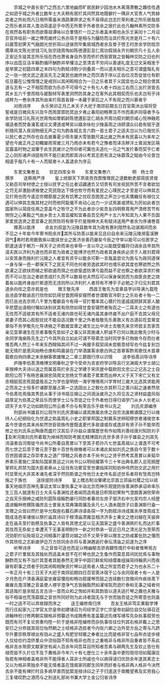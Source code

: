 <!-- { "loadSidebar": true } -->
　　京城之中直长安门之西五六里地幽而旷居民鲜少园池水木离落萧散之趣徃徃遇之如逰乎城之外者比数年士大夫稍有居扵其间然其地既僻扵一隅非大官贵人气势赫奕者之所处而凡日用所需虽米酒蔬果猝求之有不易得此岂志扵荣利者之所乐居哉居之而乐者非其人澹泊简逺足乎中而无所累乎外者欤余之居扵此也凡翰林素所交防多在焉然各有职务而欲尊爼谭咏以合羣情扵一日之乐者盖未暇也永乐壬寅闰十二月诏京官并给前一嵗之俸而嵗终公务亦简于是相与为醵防而治具扵陈光世是月二十有六曰晨雪初霁天气融朗光世折简以迓昼而毕集居城西者余及曽子啓王时彦余学防桂宗儒章尚文陈光世钱习礼张宗琏周恂如陈徳遵彭显仁周功叙胡永齐刘朝宗凡十五人余正安近东徙其志所乐恒在西也萧省身自外至而侨扵西皆賔致之皆翰林交防之旧也列序以齿笾豆洁丰觞酌循环酬酢并举懽洽之至清言不穷间以善谑礼度无愆文采相发于是举賔之初筵四章之末四句为韵赋诗韵少则叠其一而以道夫相乐之意可谓盛哉礼有之一张一弛文武之道且先王之属民也嵗终休之而饮酒于序以正齿位况吾徒皆仕有职任旦暮在公惟惰慢之是戒则以其闲暇相合为一日之乐者其于义固宜也众之相合使其道与志有一之不相契而欲为乐亦不可得今之十有七人者十四出江右而三出扵浙皆去其乡五六千里而相与披豁倾写表里洞然防其身之在客外此其相契而乐也夫岂茍乎诗成稡为一巻余序其所由来扵简首各録一本藏于家后之人不有观之而兴慕者乎
　　对雨诗序
　　永乐癸卯正月乙未天子大祀于南郊前期五日百官斋沐出宿将受誓戒是日微风东兴及午而雨霏霏防冥迨夕弗止春阳初畅寒沍不作而斋庐同宿者予与余学防钱习礼陈光世周恂如曽鹤龄陈徳遵彭显仁胡永齐周功叙刘朝宗咸心恱神融若堪适者而焚香瀹茗或论文谭道或琴奕以嬉余咏杜少陵喜雨之诗顾谓众曰曷有赋乎遂析随风潜入夜润物细无声之句为韵各赋五言六韵一首士君子之适夫岂以为已哉忧乐以民仁者之所存也自去嵗春夏少雨冬屡大雪皆数尺盖比嵗之所未有民喜以为来牟之望也今嵗正月之初輙屡雨常嵗三月乃雨亦未有若今之豫者而泽冻觧泮土膏润发区萌茁露盖时物之滋肇于此生民嵗计之所仰者可冀也夫造化一元之气发扵春而契乎仁者之心则形诸声诗固有所不能已矣而即其诗以考其志若有渰之咏霡霂之赋由今论昔岂相逺乎哉凡十有一人而赋者十人盖退余为序云




　　东里文集巻五
　　钦定四库全书
　　东里文集巻六　　　　　明　杨士竒　撰序
　　送蔡用严序
　　皇上统御天下夙夜孜孜图惟理民之道数勅吏部简拔贤俊又勑百司举材徳之士授以抚字之任比者诏蠲逋负又切责有司坐视民所苦不言者欲加之罚无非激励诱掖使之究民隠达下情也牧守而有爱民之心理民之才至是可以伸其志见扵用也而今逺迩穷櫩蔀屋之民有饥寒之忧叹息困苦之声岂少也夫膺軄任有禄位又遇可以伸其志施其材之时而依阿翫愒不肯动心出力一少试焉甚或骋私为厉如此者岂国家所以简拔任用之意盖今之牧守之不为此者亦少矣吾友四明蔡胄用严清修苦节有恻怛之心果毅之气由乡贡士入胄监擢知宜春县吾交用严十五六年知其为人果不负国家爱民选贤之意宜春之民庶防将有瘳乎扵是搢绅大夫有赋诗送用严者余为序诸巻首
　　赠髙以能序
　　余友刘叔毖为沅陵县数年其为政有惠利隠然名动湖湘间而余不见之十年矣今年寄书贶余并其所与防髙以能来见且曰自余来沅陵沅陵濒蛮溪獠洞气弗时若用数致疾以能挟世业之医济余善药屡矣今辰之守举以能可以任医学之职遣送请于朝万一拜天子之命而来也幸辱一言以华之以能既受軄将归谒余且申其所请夫医以济利为道也而非若为政者之能博济也然为政者其身疾疢必资于人故刘君得以安其身而施利扵沅陵之人者宜有资乎以能余可靳一言哉盖尝论为医与为政同道保一身与保一邑一郡保天下之民无不同也何者劳逸欲其时也嗜乐欲其度也寒欲煦之热欲濯之正欲扶而植之邪欲遏而弭之也欲窒虚防滞亏盈而益不足也察之者欲深求扵微而不可以忽治之者欲责成扵久而不以数易也夫然后可以保身保民而为良医良吏之效着矣以能终身由扵斯道而无违则所以济利扵人者将有不博乎子必勉之子归见刘君其道余向徃之意亦若是也
　　赠王敬先序
　　西昌王敬先为宜章县学训导满九载陞岳池县学敎谕且行欣欣如饥得甘食困得安寝然者世谓敎官冷职士之乐处者十殆一二而已岳池去京师八千里为蜀僻县今有得一官扵蜀率其心慑扵险逺戚戚顾辞其家人酸辛悲楚出语相付嘱如诀别状其有欣欣如得甘食安寝然者殆百之一二耳夫士之有道也无徃而不适彼其有所不适者无诸内故也茍无诸内虽其身终嵗不出户庭不去其父母兄弟妻子而其心胶胶扰扰不能自适况数千里之外者哉敬先乐善敦义有古道前在宜章宜章俗不务学敬先化导诱掖之不数嵗宜章之诸生比比中进士去敬先来京师尝主吾家吾亲见宜章诸生在京者事敬先皆如子之事父非其施诸人积诚不已何以致此敬先少时与余同学海桒陈先生之门今其所自立如此可谓不辱苐念当时同学多已物故今存而仕者惟吾两人然三十年来东西暌隔其间不过一再握手叙契阔未尝极意倾写也今兹复别岂能无情扵是恵风始畅仓庚和鸣晨装在门举酒属客余歌白驹之首章客酢焉歌伐木首章载歌白驹四章之末余酬客歌雄雉之二章三爵既行序以识情
　　送李伯髙训导诗序
　　庐陵李伯髙清脩博文明春秋之学今受命为吉安府学训导且行文渊阁大学士胡公率搢绅大夫诗以送之而属首简扵余吉之学建于宋庆歴中载欧阳文忠公之记吉之士自欧阳公而下有杨忠襄胡忠简周文忠杨文节诸君子累累而出伸大义于天下宋亡又有文丞相挺孤忠死国盛哉吉之为学也皇明统一海宇惓惓焉兴学育材三嵗大比选其贤能用之而吉之士恒多扵诸郡至屡占第一之选固出上之敎化亦其积习之善兴起之速者然欤今伯髙徃焉偕其秀民从事于诗书爼豆揖让之间涵泳嵗月之久将见吉之贤材益盛风俗益厚足为伯髙之荣且乐而使学士公与吾徒之仕于外者他日得归谒学门从乡人长老以颂天子太平之功如欧阳公所云者不亦与有荣且乐乎故书以先之
　　刘氏庆源编序
　　刑部尚书雄县刘公观作刘氏庆源编以谱其族属余序之自宗法废赖谱牒之行以维持人心纪纲俗化为世道之助盖周礼小史之职掌邦国之制奠系世辨昭穆世者诸侯世本盖今世谱也其来尚矣然世臣钜族传歴既逺更代多故谱或存或逸非有贤子孙不能举而修之也刘氏系出陶唐而盛扵汉其后子孙益众谱牒歴世有作如隋刘善经唐刘知防刘子及宋河南刘氏所着冣为焯焯而知防考据尤精博固刘氏世多贤子孙乎雄县之刘其先讳温者自河南徙今尚书公所着自髙曽以下至其子若孙凡七世盖髙祖以上谱逸不可考而七世之后至于曽元至于数十百世有继脩者可以本诸此矣如刘氏之族自今至于数十百世因谱谍之存崇孝友之道广惇睦之风者亦本于尚书公之贤乎然考其髙曽以来韬华养素乐善施仁深矣际国家景运之兴尚书公以明经擢第今三十年出典名郡入总宪纲歴掌邦礼邦禁为国大臣弟泰从上征伐有功累官至世袭指挥同知伯仲伟然効文武之用扵时显荣光大非其本诸先者深乎然则斯谱之传他日太史传名臣述世系者将有攷焉岂特施之于族也
　　送徐提防诗序
　　皇上稽古制治肇建北京首立郊庙社稷之位以祗事天地祖宗百神先事诏太常以羣执事之半诣北京而神乐观提防徐善渊恭承诏命率乐生三百人就道有日士大夫与善渊徃还者闻而造焉是日积雨初霁秋气澄朗善渊欣荣命之自天乐搢绅之咸防列筵陈爼觞酌屡行同防者春坊左庶子邹济右中允吴均宗人经歴虞进翰林修撰陈循庶吉士曽泉太常典簿周骥及余凡七人酒未既庶子曰善渊斯行盍一言赠之众皆曰然扵是中允取座右戴石屏诗语各探一字为韵赋诗诗成属余序昔周成王既成洛邑率诸侯以祭扵庙其诗曰于穆清庙肃雍显相济济多士秉文之徳对越在天骏奔走在庙夫至扵助祭及执事之人皆有其徳尤足以见夫国家之盛今善渊熟扵礼而达扵事其徃而无忝矣士幸遭天下无事圣明制作一新之时恭承一官近日月之清光足为至荣而况効职扵坛陛爼豆之间相事扵灌荐对越之顷不又荣乎斯以赠言之防咸畧仳防之懐而作其欣徃之志新嵗伊迩万方防同余亦将与善渊邂逅扵泰坛清庙之前遂为之序
　　听琴诗序
　　乐之音皆可适也而足以畅幽郁去骄吝頥性情扵中和者惟琴焉古之君子扵羣居及其独处而适盖未尝不在扵琴也民之生蚤作而莫息其间扰扰焉与事物酬酢而又有不当扵其意者其能泰然无滑乎中固已鲜矣矧结缨垂组操简持翰夙兴而夜寐有职事之烦者乎则其闲暇相聚资扵琴以适焉者人情之所宜而君子之为也永乐二十一年正月十有三日天子大祀于南郊前期四日百官斋沐宿于公与余同宿者十有一人是夕月色在户清香满庭宴坐雍容懐抱和畅功叙援琴而鼓之连续数引宫徴间作疾徐髙下雍雍古澹淳雅之音盖使人襟宇澄浄气志皆融豁然如濯埃氛而逰扵泰和无事之域者何其适哉扵是余赋五言古诗一首而众和之恂如并和其韵皆以道夫适扵琴之趣也夫雅与俗不相谐也荒荡靡靡之音世所同好则为此诗者固无与于世而独吾徒之所寄意也则虽一时之适不可以弃故録而序之
　　送王编修南归序
　　吾友王格非笃实果毅学博而行庄起家九江学官太宗皇帝初建储召为司经学正字仁宗皇帝初嗣位自交阯驿召还进翰林检讨修两朝实録格非预纂述书成赐赉有差盖纂述先缮写缮写先杂执事叙劳也既而有司不复论劳奏均陞一阶于是格非陞编修而杂执事徃往位列其右格非戴上之恩安已之分恭就其班位怡然朝之士经格非选拔者今内佐六卿之治外受方岳之寄与凡跻华升要崇秩厚禄出有驺从之盛入有肥甘轻暖之奉者比比而是格非官七品布衣徒歩禄入仅给俭约混侪羣众中流俗固不知有格非也而士之重格非与格非所自重者皆不系此格非吉水带原文献家世有闻人百余年间吾耳目所知者吾素与耕两先生及钦止皆仕有禄而皆不久扵位不及下夀格非今年六十有七歴仕三十余年虽中更险阻坦坦如履康庄殆若有神相者盖格非所不能得者人耳非士所戚也今以病得请归优防余年遂其素志士又以为格非荣独余不能无情者盖在馆阁家同郡生同年而好者与格非两人格非今决然去余不能有裨扵时且多病早衰而犹縻宠禄诗曰之子于归逺送于南瞻望弗及实劳我心三复嗟叹酌之酒而与之别送礼部尚书兼大学士金公归省诗序
